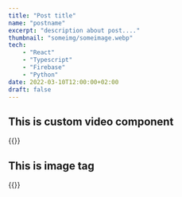 ```yaml
---
title: "Post title"
name: "postname"
excerpt: "description about post...."
thumbnail: "someimg/someimage.webp"
tech: 
    - "React"
    - "Typescript"
    - "Firebase"
    - "Python"
date: 2022-03-10T12:00:00+02:00
draft: false
---
```


## This is custom video component
{{<videolink imgSrc="/footkin/footkinvideo.webp" videoSrc="https://youtu.be/AZPaT0EHMCY">}}


## This is image tag
{{<assetimage imgAsset="/footkin/menu.webp" imgAlt="Main menu" imgTitle="Main menu">}}

